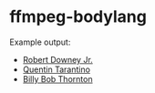 # ffmpeg-bodylang

Example output:
* [Robert Downey Jr.](https://streamable.com/916wb)
* [Quentin Tarantino](https://streamable.com/sfj5b)
* [Billy Bob Thornton](https://streamable.com/9hj6c)
